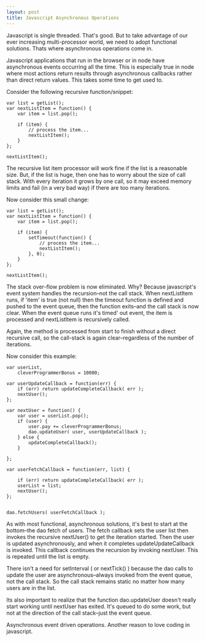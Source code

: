 ```yaml
---
layout: post
title: Javascript Asynchronous Operations
---
```

Javascript is single threaded.  That's good.  But to take advantage of our ever increasing multi-processor world, we need to adopt functional solutions.  Thats where asynchronous operations come in.

Javascript applications that run in the browser or in node have asynchronous events occurring all the time.  This is especially true in node where most actions return results through asynchronous callbacks rather than direct return values.  This takes some time to get used to.

Consider the following recursive function/snippet:

~~~
var list = getList(); 
var nextListItem = function() {
    var item = list.pop();
 
    if (item) {
        // process the item...
        nextListItem();
    }
};

nextListItem();
~~~

The recursive list item processor will work fine if the list is a reasonable size. But, if the list is huge, then one has to worry about the size of call stack. With every iteration it grows by one call, so it may exceed memory limits and fail (in a very bad way) if there are too many iterations. 

Now consider this small change: 

~~~
var list = getList();
var nextListItem = function() {
    var item = list.pop();
 
    if (item) {
        setTimeout(function() {
            // process the item...
            nextListItem();
        }, 0);
    }
};

nextListItem();
~~~

The stack over-flow problem is now eliminated. Why? Because javascript's event system handles the recursion–not the call stack. When nextListItem runs, if 'item' is true (not null) then the timeout function is defined and pushed to the event queue, then the function exits–and the call stack is now clear. When the event queue runs it's timed' out event, the item is processed and nextListItem is recursively called.

Again, the method is processed from start to finish without a direct recursive call, so the call-stack is again clear–regardless of the number of iterations. 

Now consider this example: 

~~~
var userList,
    cleverProgrammerBonus = 10000;

var userUpdateCallback = function(err) {
    if (err) return updateCompleteCallback( err );
    nextUser();
};

var nextUser = function() {
    var user = userList.pop();
    if (user) {
        user.pay += cleverProgrammerBonus;
        dao.updateUser( user, userUpdateCallback );
    } else {
        updateCompleteCallback();
    }

};

var userFetchCallback = function(err, list) {

    if (err) return updateCompleteCallback( err );
    userList = list;
    nextUser();
};


dao.fetchUsers( userFetchCallback );
~~~

As with most functional, asynchronous solutions, it's best to start at the bottom–the dao fetch of users. The fetch callback sets the user list then invokes the recursive nextUser() to get the iteration started. Then the user is updated asynchronously, and when it completes updateUpdateCallback is invoked. This callback continues the recursion by invoking nextUser. This is repeated until the list is empty.

There isn't a need for setInterval ( or nextTick() ) because the dao calls to update the user are asynchronous–always invoked from the event queue, not the call stack. So the call stack remains static no matter how many users are in the list. 

Its also important to realize that the function dao.updateUser doesn't really start working until nextUser has exited. It's queued to do some work, but not at the direction of the call stack–just the event queue. 

Asynchronous event driven operations.  Another reason to love coding in javascript.
